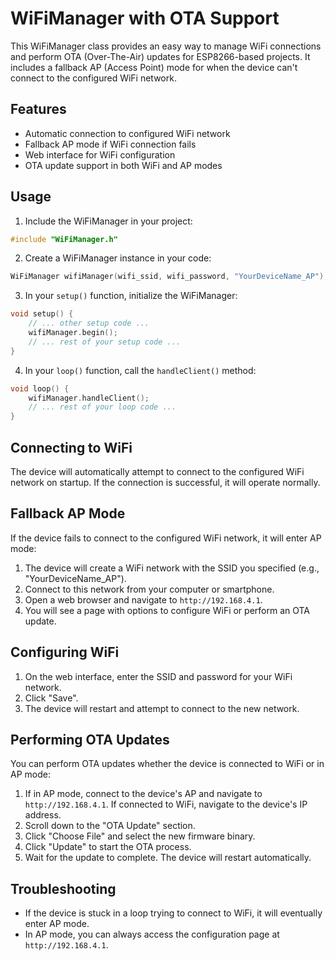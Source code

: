 # WiFiManager with OTA Support

This WiFiManager class provides an easy way to manage WiFi connections and perform OTA (Over-The-Air) updates for ESP8266-based projects. It includes a fallback AP (Access Point) mode for when the device can't connect to the configured WiFi network.

## Features

- Automatic connection to configured WiFi network
- Fallback AP mode if WiFi connection fails
- Web interface for WiFi configuration
- OTA update support in both WiFi and AP modes

## Usage

1. Include the WiFiManager in your project:

```cpp
#include "WiFiManager.h"
```

2. Create a WiFiManager instance in your code:

```cpp
WiFiManager wifiManager(wifi_ssid, wifi_password, "YourDeviceName_AP");
```

3. In your `setup()` function, initialize the WiFiManager:

```cpp
void setup() {
    // ... other setup code ...
    wifiManager.begin();
    // ... rest of your setup code ...
}
```

4. In your `loop()` function, call the `handleClient()` method:

```cpp
void loop() {
    wifiManager.handleClient();
    // ... rest of your loop code ...
}
```

## Connecting to WiFi

The device will automatically attempt to connect to the configured WiFi network on startup. If the connection is successful, it will operate normally.

## Fallback AP Mode

If the device fails to connect to the configured WiFi network, it will enter AP mode:

1. The device will create a WiFi network with the SSID you specified (e.g., "YourDeviceName_AP").
2. Connect to this network from your computer or smartphone.
3. Open a web browser and navigate to `http://192.168.4.1`.
4. You will see a page with options to configure WiFi or perform an OTA update.

## Configuring WiFi

1. On the web interface, enter the SSID and password for your WiFi network.
2. Click "Save".
3. The device will restart and attempt to connect to the new network.

## Performing OTA Updates

You can perform OTA updates whether the device is connected to WiFi or in AP mode:

1. If in AP mode, connect to the device's AP and navigate to `http://192.168.4.1`.
   If connected to WiFi, navigate to the device's IP address.
2. Scroll down to the "OTA Update" section.
3. Click "Choose File" and select the new firmware binary.
4. Click "Update" to start the OTA process.
5. Wait for the update to complete. The device will restart automatically.

## Troubleshooting

- If the device is stuck in a loop trying to connect to WiFi, it will eventually enter AP mode.
- In AP mode, you can always access the configuration page at `http://192.168.4.1`.